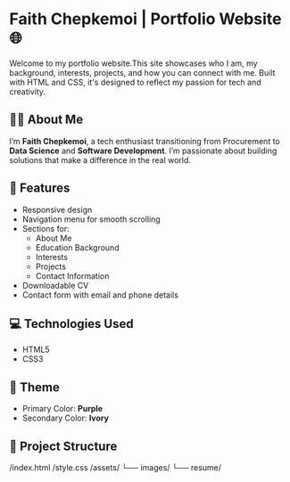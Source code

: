 # Faith Chepkemoi | Portfolio Website 🌐

Welcome to my portfolio website.This site showcases who I am, my background, interests, projects, and how you can connect with me. Built with HTML and CSS, it's designed to reflect my passion for tech and creativity.

## 🧑‍💻 About Me

I’m **Faith Chepkemoi**, a tech enthusiast transitioning from Procurement to **Data Science** and **Software Development**. I’m passionate about building solutions that make a difference in the real world.

## 🚀 Features

- Responsive design
- Navigation menu for smooth scrolling
- Sections for:
  - About Me
  - Education Background
  - Interests
  - Projects
  - Contact Information
- Downloadable CV
- Contact form with email and phone details

## 💻 Technologies Used

- HTML5
- CSS3

## 🎨 Theme

- Primary Color: **Purple**
- Secondary Color: **Ivory**

## 📁 Project Structure
/index.html
/style.css
/assets/
   └── images/
   └── resume/

